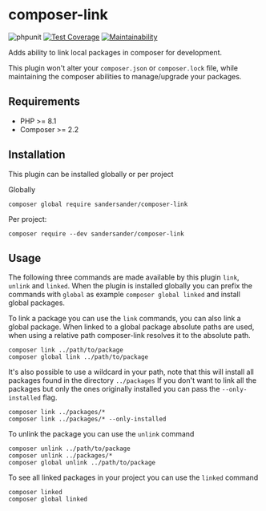 # composer-link
![phpunit](https://github.com/SanderSander/composer-link/actions/workflows/unit-tests.yml/badge.svg?branch=master)
[![Test Coverage](https://api.codeclimate.com/v1/badges/3815e6abf2ec0e1d4ac8/test_coverage)](https://codeclimate.com/github/SanderSander/composer-link/test_coverage)
[![Maintainability](https://api.codeclimate.com/v1/badges/3815e6abf2ec0e1d4ac8/maintainability)](https://codeclimate.com/github/SanderSander/composer-link/maintainability)

Adds ability to link local packages in composer for development. 

This plugin won't alter your `composer.json` or `composer.lock` file, 
while maintaining the composer abilities to manage/upgrade your packages.

## Requirements

- PHP >= 8.1
- Composer >= 2.2

## Installation

This plugin can be installed globally or per project

Globally 
```
composer global require sandersander/composer-link
```

Per project: 
```
composer require --dev sandersander/composer-link
```

## Usage

The following three commands are made available by this plugin `link`, `unlink` and `linked`.
When the plugin is installed globally you can prefix the commands with `global` as example `composer global linked` 
and install global packages.

To link a package you can use the `link` commands, you can also link a global package.
When linked to a global package absolute paths are used, when using a relative path composer-link resolves
it to the absolute path.

```
composer link ../path/to/package
composer global link ../path/to/package
```

It's also possible to use a wildcard in your path, note that this will install all packages found in the directory `../packages`
If you don't want to link all the packages but only the ones originally installed you can pass the `--only-installed` flag.

```
composer link ../packages/*
composer link ../packages/* --only-installed
```

To unlink the package you can use the `unlink` command
```
composer unlink ../path/to/package
composer unlink ../packages/*
composer global unlink ../path/to/package
```

To see all linked packages in your project you can use the `linked` command
```
composer linked
composer global linked
```
